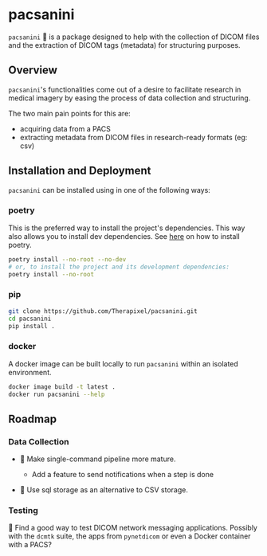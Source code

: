 # pacsanini

`pacsanini` 🎻 is a package designed to help with the collection of DICOM files and the extraction of DICOM tags (metadata) for structuring purposes.

## Overview

`pacsanini`'s functionalities come out of a desire to facilitate research in
medical imagery by easing the process of data collection and structuring.

The two main pain points for this are:

* acquiring data from a PACS
* extracting metadata from DICOM files in research-ready formats (eg: csv)

## Installation and Deployment

`pacsanini` can be installed using in one of the following ways:

### poetry

This is the preferred way to install the project's dependencies. This way also
allows you to install dev dependencies. See [here](https://python-poetry.org/docs/#installation)
on how to install poetry.

```bash
poetry install --no-root --no-dev
# or, to install the project and its development dependencies:
poetry install --no-root
```

### pip

```bash
git clone https://github.com/Therapixel/pacsanini.git
cd pacsanini
pip install .
```

### docker

A docker image can be built locally to run `pacsanini` within an isolated environment.

```bash
docker image build -t latest .
docker run pacsanini --help
```

## Roadmap

### Data Collection

* 🚧 Make single-command pipeline more mature.
  * Add a feature to send notifications when a step is done

* 🚧 Use sql storage as an alternative to CSV storage.

### Testing

🚧 Find a good way to test DICOM network messaging applications. Possibly with the
`dcmtk` suite, the apps from `pynetdicom` or even a Docker container with a PACS?
